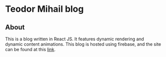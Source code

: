 # Teodor Mihail blog

## About

This is a blog written in React JS. It features dynamic rendering and dynamic content animations.
This blog is hosted using firebase, and the site can be found at this [link](https://teodor-blog.web.app/).
